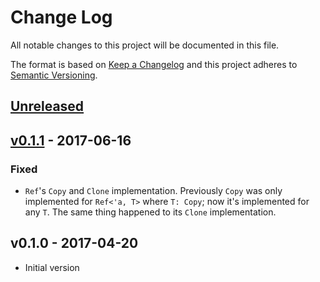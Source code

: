 # Change Log

All notable changes to this project will be documented in this file.

The format is based on [Keep a Changelog](http://keepachangelog.com/)
and this project adheres to [Semantic Versioning](http://semver.org/).

## [Unreleased]

## [v0.1.1] - 2017-06-16

### Fixed

- `Ref`'s `Copy` and `Clone` implementation. Previously `Copy` was only
  implemented for `Ref<'a, T>` where `T: Copy`; now it's implemented for any
  `T`. The same thing happened to its `Clone` implementation.

## v0.1.0 - 2017-04-20

- Initial version

[Unreleased]: https://github.com/japaric/static-ref/compare/v0.1.1...HEAD
[v0.1.1]: https://github.com/japaric/static-ref/compare/v0.1.0...v0.1.1
